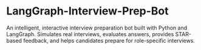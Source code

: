 # LangGraph-Interview-Prep-Bot
An intelligent, interactive interview preparation bot built with Python and LangGraph. Simulates real interviews, evaluates answers, provides STAR-based feedback, and helps candidates prepare for role-specific interviews.
